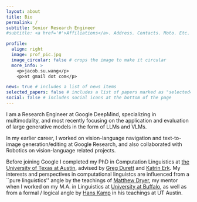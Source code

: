 ```yaml
---
layout: about
title: Bio
permalink: /
subtitle: Senior Research Engineer
#subtitle: <a href='#'>Affiliations</a>. Address. Contacts. Moto. Etc.

profile:
  align: right
  image: prof_pic.jpg
  image_circular: false # crops the image to make it circular
  more_info: >
    <p>jacob.su.wang</p>
    <p>at gmail dot com</p>

news: true # includes a list of news items
selected_papers: false # includes a list of papers marked as "selected={true}"
social: false # includes social icons at the bottom of the page
---
```


I am a Research Engineer at Google DeepMind, specializing in multimodality, and most recently focusing on the application and evaluation of large generative models in the form of LLMs and VLMs.

In my earlier career, I worked on vision-language navigation and text-to-image generation/editing at Google Research, and also collaborated with Robotics on vision-language related projects.

Before joining Google I completed my PhD in Computation Linguistics at [the University of Texas at Austin](https://www.utexas.edu/), advised by [Greg Durett](https://www.cs.utexas.edu/~gdurrett/) and [Katrin Erk](https://www.katrinerk.com/). My interests and perspectives in computational linguistcs are influenced from a ``pure linguistics'' angle by the teachings of [Matthew Dryer](https://www.acsu.buffalo.edu/~dryer/), my mentor when I worked on my M.A. in Linguistics at [University at Buffalo](https://arts-sciences.buffalo.edu/linguistics.html), as well as from a formal / logical angle by [Hans Kamp](https://www.ims.uni-stuttgart.de/institut/team/Kamp/) in his teachings at UT Austin.